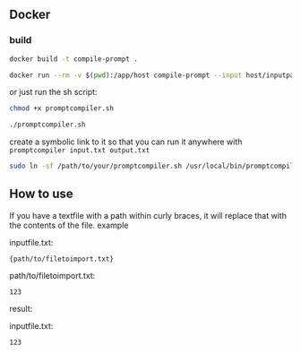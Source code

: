 ## Docker
### build
```sh
docker build -t compile-prompt .
```

```sh
docker run --rm -v $(pwd):/app/host compile-prompt --input host/inputpath.txt --output host/outputpath.txt
```
or just run the sh script:

```sh
chmod +x promptcompiler.sh
```

```sh
./promptcompiler.sh
```

create a symbolic link to it so that you can run it anywhere with ```promptcompiler input.txt output.txt```
```sh
sudo ln -sf /path/to/your/promptcompiler.sh /usr/local/bin/promptcompiler
```
## How to use
If you have a textfile with a path within curly braces, it will replace that with the contents of the file.
example

inputfile.txt:

```
{path/to/filetoimport.txt}
```

path/to/filetoimport.txt:

```
123
```

result:

inputfile.txt:

```
123
```